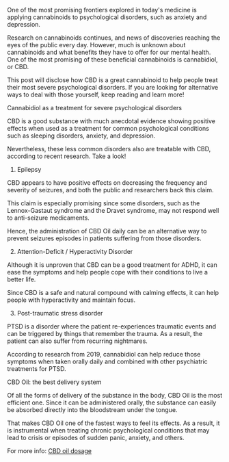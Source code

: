 One of the most promising frontiers explored in today's medicine is applying cannabinoids to psychological disorders, such as anxiety and depression.

Research on cannabinoids continues, and news of discoveries reaching the eyes of the public every day. However, much is unknown about cannabinoids and what benefits they have to offer for our mental health. One of the most promising of these beneficial cannabinoids is cannabidiol, or CBD.

This post will disclose how CBD is a great cannabinoid to help people treat their most severe psychological disorders. If you are looking for alternative ways to deal with those yourself, keep reading and learn more!

Cannabidiol as a treatment for severe psychological disorders

CBD is a good substance with much anecdotal evidence showing positive effects when used as a treatment for common psychological conditions such as sleeping disorders, anxiety, and depression.

Nevertheless, these less common disorders also are treatable with CBD, according to recent research. Take a look!

1. Epilepsy

CBD appears to have positive effects on decreasing the frequency and severity of seizures, and both the public and researchers back this claim.

This claim is especially promising since some disorders, such as the Lennox-Gastaut syndrome and the Dravet syndrome, may not respond well to anti-seizure medicaments.

Hence, the administration of CBD Oil daily can be an alternative way to prevent seizures episodes in patients suffering from those disorders.

2. Attention-Deficit / Hyperactivity Disorder

Although it is unproven that CBD can be a good treatment for ADHD, it can ease the symptoms and help people cope with their conditions to live a better life.

Since CBD is a safe and natural compound with calming effects, it can help people with hyperactivity and maintain focus.

3. Post-traumatic stress disorder

PTSD is a disorder where the patient re-experiences traumatic events and can be triggered by things that remember the trauma. As a result, the patient can also suffer from recurring nightmares.

According to research from 2019, cannabidiol can help reduce those symptoms when taken orally daily and combined with other psychiatric treatments for PTSD.

CBD Oil: the best delivery system

Of all the forms of delivery of the substance in the body, CBD Oil is the most efficient one. Since it can be administered orally, the substance can easily be absorbed directly into the bloodstream under the tongue.

That makes CBD Oil one of the fastest ways to feel its effects. As a result, it is instrumental when treating chronic psychological conditions that may lead to crisis or episodes of sudden panic, anxiety, and others.



For more info: <a href="https://cbdandhempwarehouse.net/tips-on-how-to-get-your-cbd-oil-dosage-right">CBD oil dosage</a>
